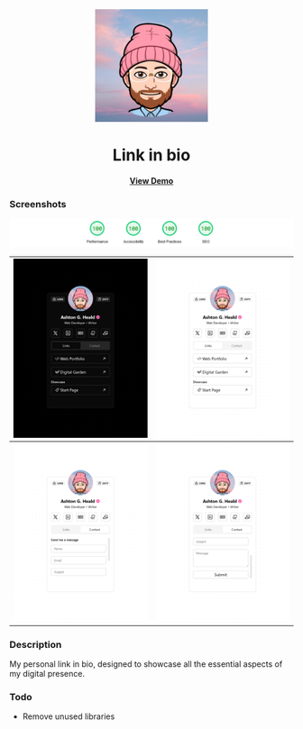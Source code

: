 <div align="center">
  <img src="public/ash.webp" alt="ash-logo" width="200" height="auto" />
  <h1>Link in bio</h1>
  <h4>
    <a href="https://ashtonheald.me/">View Demo</a>
  </h4>
</div>


### Screenshots

<img src="public/Screenshot0.webp" alt="Lighthouse Scores" />
  
|<img src="public/Screenshot1.webp" alt="Landing Page" />|<img src="public/Screenshot2.webp" alt="Results Page" />|
|:---:|:---:|
|<img src="public/Screenshot3.webp" alt="Landing Page" />|<img src="public/Screenshot4.webp" alt="Results Page" />|


### Description
  <p>My personal link in bio, designed to showcase all the essential aspects of my digital presence.</p>

### Todo
- Remove unused libraries


